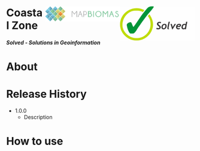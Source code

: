 <div class="fluid-row" id="header">
    <div id="column">
        <div class = "blocks">
            <img src='./misc/solved-logo.jpeg' height='auto' width='200' align='right'>
        </div>
        <div class = "blocks">
            <h4 class="title toc-ignore"> </h4>
        </div>
        <div class = "blocks">
            <img src='./misc/mapbiomas-logo.png' height='auto' width='200' align='right'>
        </div>
    </div>
    <h1 class="title toc-ignore">Coastal Zone</h1>
    <h4 class="author"><em>Solved - Solutions in Geoinformation</em></h4>
</div>

# About

# Release History

* 1.0.0
    * Description

# How to use

